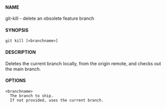 #### NAME

git-kill - delete an obsolete feature branch


#### SYNOPSIS

```
git kill [<branchname>]
```


#### DESCRIPTION

Deletes the current branch locally, from the origin remote,
and checks out the main branch.


#### OPTIONS

```
<branchname>
  The branch to ship.
  If not provided, uses the current branch.
```


